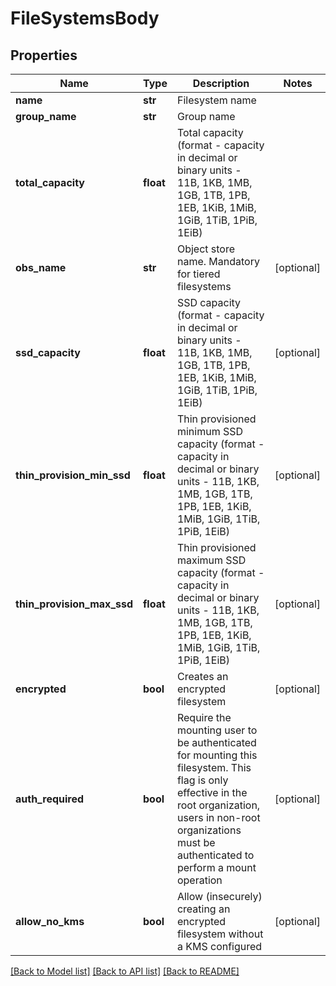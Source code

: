 # FileSystemsBody

## Properties
Name | Type | Description | Notes
------------ | ------------- | ------------- | -------------
**name** | **str** | Filesystem name | 
**group_name** | **str** | Group name | 
**total_capacity** | **float** | Total capacity (format - capacity in decimal or binary units - 11B, 1KB, 1MB, 1GB, 1TB, 1PB, 1EB, 1KiB, 1MiB, 1GiB, 1TiB, 1PiB, 1EiB) | 
**obs_name** | **str** | Object store name. Mandatory for tiered filesystems | [optional] 
**ssd_capacity** | **float** | SSD capacity (format - capacity in decimal or binary units - 11B, 1KB, 1MB, 1GB, 1TB, 1PB, 1EB, 1KiB, 1MiB, 1GiB, 1TiB, 1PiB, 1EiB) | [optional] 
**thin_provision_min_ssd** | **float** | Thin provisioned minimum SSD capacity (format - capacity in decimal or binary units - 11B, 1KB, 1MB, 1GB, 1TB, 1PB, 1EB, 1KiB, 1MiB, 1GiB, 1TiB, 1PiB, 1EiB) | [optional] 
**thin_provision_max_ssd** | **float** | Thin provisioned maximum SSD capacity (format - capacity in decimal or binary units - 11B, 1KB, 1MB, 1GB, 1TB, 1PB, 1EB, 1KiB, 1MiB, 1GiB, 1TiB, 1PiB, 1EiB) | [optional] 
**encrypted** | **bool** | Creates an encrypted filesystem | [optional] 
**auth_required** | **bool** | Require the mounting user to be authenticated for mounting this filesystem. This flag is only effective in the root organization, users in non-root organizations must be authenticated to perform a mount operation | [optional] 
**allow_no_kms** | **bool** | Allow (insecurely) creating an encrypted filesystem without a KMS configured | [optional] 

[[Back to Model list]](../README.md#documentation-for-models) [[Back to API list]](../README.md#documentation-for-api-endpoints) [[Back to README]](../README.md)


